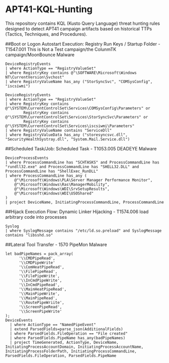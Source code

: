 # APT41-KQL-Hunting
This repository contains KQL (Kusto Query Language) threat hunting rules designed to detect APT41 campaign artifacts based on historical TTPs (Tactics, Techniques, and Procedures).

##Boot or Logon Autostart Execution: Registry Run Keys / Startup Folder - T1547.001
This is Not a Test campaign/the ColunmTK campaign/MoonBounce Malware
```
DeviceRegistryEvents
| where ActionType == "RegistryValueSet"
| where RegistryKey contains @"\SOFTWARE\Microsoft\Windows NT\CurrentVersion\Svchost"
| where RegistryValueName has_any ("StorSyncSvc", "COMSysConfig", "iscsiwmi")

DeviceRegistryEvents
| where ActionType == "RegistryValueSet"
| where RegistryKey contains @"\SYSTEM\CurrentControlSet\Services\COMSysConfig\Parameters" or
		RegistryKey contains @"\SYSTEM\CurrentControlSet\Services\StorSyncSvc\Parameters" or	
		RegistryKey contains @"\SYSTEM\CurrentControlSet\Services\iscsiwmi\Parameters"
| where RegistryValueName contains "ServiceDll"
| where RegistryValueData has_any ("storesyncsvc.dll", "SecurityHealthSystray.dll", "System.Mail.Service.dll")

```

##Scheduled Task/Job: Scheduled Task - T1053.005
DEADEYE Malware
```
DeviceProcessEvents
| where ProcessCommandLine has "SCHTASKS" and ProcessCommandLine has "rundll32.exe" and ProcessCommandLine has "SHELL32.DLL" and ProcessCommandLine has "ShellExec_RunDLL" 
| where ProcessCommandLine has_any (
    @"\Microsoft\Windows\PLA\Server Manager Performance Monitor",
    @"\Microsoft\Windows\Ras\ManagerMobility",
    @"\Microsoft\Windows\WDI\SrvSetupResults",
    @"\Microsoft\Windows\WDI\USOShared"
)
| project DeviceName, InitiatingProcessCommandLine, ProcessCommandLine

```

##Hijack Execution Flow: Dynamic Linker Hijacking - T1574.006
load arbitrary code into processes
```
Syslog
| where SyslogMessage contains "/etc/ld.so.preload" and SyslogMessage contains "libsshd.so"

````

##Lateral Tool Transfer - 1570
PipeMon Malware
```
let badPipeNames = pack_array(                         
      '\\CMDPipeRead',                                     
      '\\CMDPipeWrite'                                   
      '\\ComHeatPipeRead',                                    
      '\\FilePipeRead',
      '\\FilePipeWrite',                                      
      '\\InCmdPipeWrite',                                    
      '\\InCmdPipeRead',                                   
      '\\MainHeatPipeRead',
      '\\MainPipeWrite',
      '\\MainPipeRead',                                
      '\\RoutePipeWriite',                                    
      '\\ScreenPipeRead',
      '\\ScreenPipeWrite'                                   
);
DeviceEvents
  | where ActionType == "NamedPipeEvent" 
  | extend ParsedFields=parse_json(AdditionalFields)
  | where ParsedFields.FileOperation == "File created"
  | where ParsedFields.PipeName has_any(badPipeNames)
  | project TimeGenerated, ActionType, DeviceName, InitiatingProcessAccountDomain, InitiatingProcessAccountName, InitiatingProcessFolderPath, InitiatingProcessCommandLine, ParsedFields.FileOperation, ParsedFields.PipeName

```


